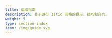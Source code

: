 ```yaml
---
title: 运维指南
description: 关于运行 Istio 网格的提示、技巧和窍门。
weight: 5
type: section-index
icon: /img/guide.svg
---
```

